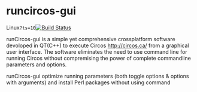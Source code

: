# runcircos-gui
Linux`?ts=10`[![Build Status](https://travis-ci.org/narunlifescience/runcircos-gui.svg?branch=master)](https://travis-ci.org/narunlifescience/runcircos-gui)

runCircos-gui is a simple yet comprehensive crossplatform software devoloped in QT(C++) to execute Circos http://circos.ca/ from a graphical user interface. The software eliminates the need to use command line for running Circos without compremising the power of complete commandline parameters and options.

runCircos-gui optimize running parameters (both toggle options & options with arguments) and install Perl packages without using command
